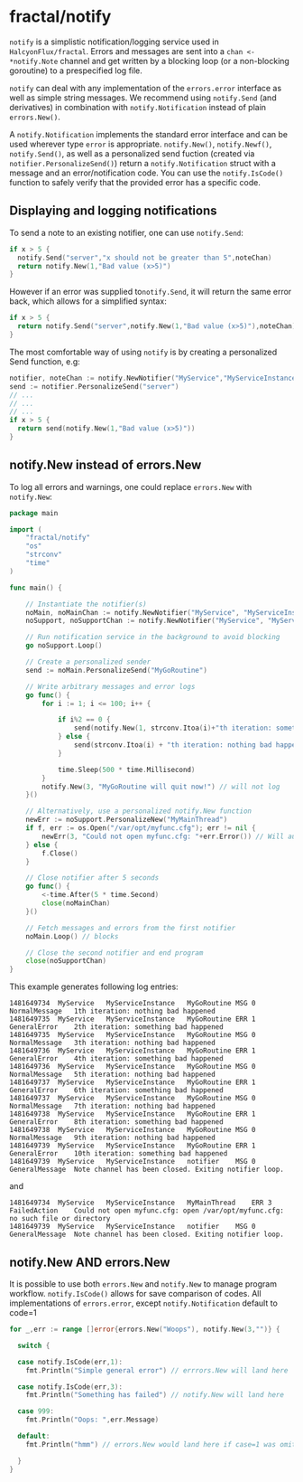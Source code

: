 # fractal/notify

`notify` is a simplistic notification/logging service used in `HalcyonFlux/fractal`.
Errors and messages are sent into a `chan <- *notify.Note` channel and get written
by a blocking loop (or a non-blocking goroutine) to a prespecified log file.

`notify` can deal with any implementation of the `errors.error` interface as well
as simple string messages. We recommend using `notify.Send` (and derivatives)
in combination with `notify.Notification` instead of plain `errors.New()`.

A `notify.Notification` implements the standard error interface and can be used
wherever type `error` is appropriate.
`notify.New()`, `notify.Newf()`, `notify.Send()`, as well as a personalized send
fuction (created via `notifier.PersonalizeSend()`) return a `notify.Notification`
struct with a message and an error/notification code. You can use the `notify.IsCode()`
function to safely verify that the provided error has a specific code.

 ## Displaying and logging notifications

To send a note to an existing notifier, one can use `notify.Send`:

```go
if x > 5 {
  notify.Send("server","x should not be greater than 5",noteChan)
  return notify.New(1,"Bad value (x>5)")
}
```

However if an error was supplied to`notify.Send`, it will return the same error
back, which allows for a simplified syntax:

```go
if x > 5 {
  return notify.Send("server",notify.New(1,"Bad value (x>5)"),noteChan)   
}
```

The most comfortable way of using `notify` is by creating a personalized Send
function, e.g:

```go
notifier, noteChan := notify.NewNotifier("MyService","MyServiceInstance","/var/logs/myservice/myservice.log",2,100)
send := notifier.PersonalizeSend("server")
// ...
// ...
// ...
if x > 5 {
  return send(notify.New(1,"Bad value (x>5)"))   
}
```

## notify.New instead of errors.New

To log all errors and warnings, one could replace `errors.New` with `notify.New`:

```go
package main

import (
	"fractal/notify"
	"os"
	"strconv"
	"time"
)

func main() {

	// Instantiate the notifier(s)
	noMain, noMainChan := notify.NewNotifier("MyService", "MyServiceInstance", os.Getenv("HOME")+"/myservice/myservice_main.log", 1, 100)          // myservice_main.log
	noSupport, noSupportChan := notify.NewNotifier("MyService", "MyServiceInstance", os.Getenv("HOME")+"/myservice/myservice_support.log", 1, 100) // myservice_support.log

	// Run notification service in the background to avoid blocking
	go noSupport.Loop()

	// Create a personalized sender
	send := noMain.PersonalizeSend("MyGoRoutine")

	// Write arbitrary messages and error logs
	go func() {
		for i := 1; i <= 100; i++ {

			if i%2 == 0 {
				send(notify.New(1, strconv.Itoa(i)+"th iteration: something bad happened"))
			} else {
				send(strconv.Itoa(i) + "th iteration: nothing bad happened")
			}

			time.Sleep(500 * time.Millisecond)
		}
		notify.New(3, "MyGoRoutine will quit now!") // will not log
	}()

	// Alternatively, use a personalized notify.New function
	newErr := noSupport.PersonalizeNew("MyMainThread")
	if f, err := os.Open("/var/opt/myfunc.cfg"); err != nil {
		newErr(3, "Could not open myfunc.cfg: "+err.Error()) // Will automatically log
	} else {
		f.Close()
	}

	// Close notifier after 5 seconds
	go func() {
		<-time.After(5 * time.Second)
		close(noMainChan)
	}()

	// Fetch messages and errors from the first notifier
	noMain.Loop() // blocks

	// Close the second notifier and end program
	close(noSupportChan)
}
```

This example generates following log entries:

```plain
1481649734	MyService	MyServiceInstance	MyGoRoutine	MSG	0	NormalMessage	1th iteration: nothing bad happened
1481649735	MyService	MyServiceInstance	MyGoRoutine	ERR	1	GeneralError	2th iteration: something bad happened
1481649735	MyService	MyServiceInstance	MyGoRoutine	MSG	0	NormalMessage	3th iteration: nothing bad happened
1481649736	MyService	MyServiceInstance	MyGoRoutine	ERR	1	GeneralError	4th iteration: something bad happened
1481649736	MyService	MyServiceInstance	MyGoRoutine	MSG	0	NormalMessage	5th iteration: nothing bad happened
1481649737	MyService	MyServiceInstance	MyGoRoutine	ERR	1	GeneralError	6th iteration: something bad happened
1481649737	MyService	MyServiceInstance	MyGoRoutine	MSG	0	NormalMessage	7th iteration: nothing bad happened
1481649738	MyService	MyServiceInstance	MyGoRoutine	ERR	1	GeneralError	8th iteration: something bad happened
1481649738	MyService	MyServiceInstance	MyGoRoutine	MSG	0	NormalMessage	9th iteration: nothing bad happened
1481649739	MyService	MyServiceInstance	MyGoRoutine	ERR	1	GeneralError	10th iteration: something bad happened
1481649739	MyService	MyServiceInstance	notifier	MSG	0	GeneralMessage	Note channel has been closed. Exiting notifier loop.
```

and

```plain
1481649734	MyService	MyServiceInstance	MyMainThread	ERR	3	FailedAction	Could not open myfunc.cfg: open /var/opt/myfunc.cfg: no such file or directory
1481649739	MyService	MyServiceInstance	notifier	MSG	0	GeneralMessage	Note channel has been closed. Exiting notifier loop.
```

## notify.New AND errors.New

It is possible to use both `errors.New` and `notify.New` to manage program workflow.
`notify.IsCode()` allows for save comparison of codes. All implementations of
`errors.error`, except `notify.Notification` default to code=1

```go
for _,err := range []error{errors.New("Woops"), notify.New(3,"")} {

  switch {

  case notify.IsCode(err,1):
    fmt.Println("Simple general error") // errrors.New will land here

  case notify.IsCode(err,3):
    fmt.Println("Something has failed") // notify.New will land here

  case 999:
    fmt.Println("Oops: ",err.Message)

  default:
    fmt.Println("hmm") // errors.New would land here if case=1 was omitted.

  }
}
```
